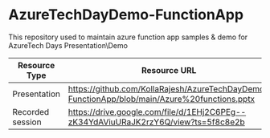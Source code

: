 # AzureTechDayDemo-FunctionApp

This repository used to maintain azure function app samples & demo for AzureTech Days Presentation\Demo


Resource Type | Resource URL
------------ | -------------
Presentation| https://github.com/KollaRajesh/AzureTechDayDemo-FunctionApp/blob/main/Azure%20functions.pptx
Recorded session| https://drive.google.com/file/d/1EHj2C6PEg--zK34YdAViuURaJK2rzY6Q/view?ts=5f8c8e2b


